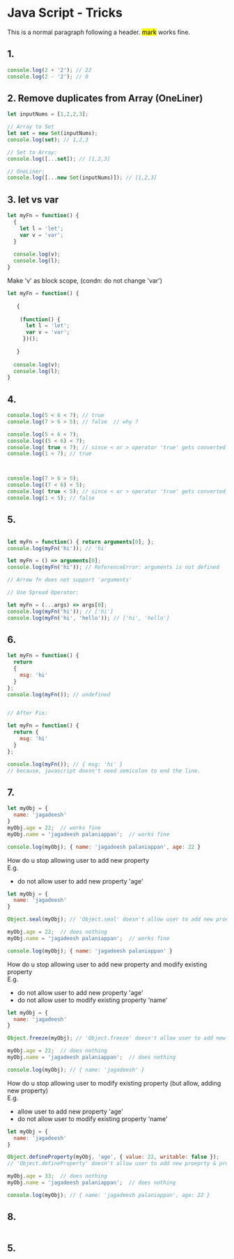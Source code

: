 # Java Script - Tricks

This is a normal paragraph following a header. <mark>mark</mark> works fine.



## 1. 

```js
console.log(2 + '2'); // 22
console.log(2 - '2'); // 0
```

## 2. Remove duplicates from Array (OneLiner)

```js
let inputNums = [1,2,2,3];

// Array to Set
let set = new Set(inputNums);
console.log(set); // 1,2,3

// Set to Array:
console.log([...set]); // [1,2,3]

// OneLiner:
console.log([...new Set(inputNums)]); // [1,2,3]
```



## 3. let vs var 

```js
let myFn = function() {
  {
    let l = 'let';
    var v = 'var';
  }
  
  console.log(v);
  console.log(l);
}
```

Make 'v' as block scope, (condn: do not change 'var')

```js
let myFn = function() {
 
   {
   
    (function() {
      let l = 'let';
      var v = 'var';
     })();  
     
   }
    
  console.log(v);
  console.log(l);
}

```


## 4. 

```js
console.log(5 < 6 < 7); // true
console.log(7 > 6 > 5); // false  // why ?

console.log(5 < 6 < 7); 
console.log((5 < 6) < 7);
console.log( true < 7); // since < or > operator 'true' gets converted into '1'
console.log(1 < 7); // true



console.log(7 > 6 > 5);
console.log((7 < 6) < 5);
console.log( true < 5); // since < or > operator 'true' gets converted into '1'
console.log(1 < 5); // false

```


## 5.
```js

let myFn = function() { return arguments[0]; };
console.log(myFn('hi')); // 'hi'

let myFn = () => arguments[0];
console.log(myFn('hi')); // ReferenceError: arguments is not defined

// Arrow fn does not support 'arguments'

// Use Spread Operator:

let myFn = (...args) => args[0];
console.log(myFn('hi')); // ['hi']
console.log(myFn('hi', 'hello')); // ['hi', 'hello']

```


## 6.
```js
let myFn = function() { 
  return
  {
    msg: 'hi'
  }
};
console.log(myFn()); // undefined


// After Fix: 

let myFn = function() { 
  return {
    msg: 'hi'
  }
};

console.log(myFn()); // { msg: 'hi' }
// because, javascript doesn't need semicolon to end the line.

```




## 7.
```js
let myObj = {
  name: 'jagadeesh'
}
myObj.age = 22;  // works fine
myObj.name = 'jagadeesh palaniappan';  // works fine

console.log(myObj); { name: 'jagadeesh palaniappan', age: 22 }
```

How do u stop allowing user to add new property  
E.g.
-  do not allow user to add new property 'age'


```js
let myObj = {
  name: 'jagadeesh'
}

Object.seal(myObj); // 'Object.seal' doesn't allow user to add new proeprty

myObj.age = 22;  // does nothing
myObj.name = 'jagadeesh palaniappan';  // works fine

console.log(myObj); { name: 'jagadeesh palaniappan' }
```

How do u stop allowing user to add new property and modify existing property   
E.g.
-  do not allow user to add new property 'age'
-  do not allow user to modify existing property 'name'

```js
let myObj = {
  name: 'jagadeesh'
}

Object.freeze(myObj); // 'Object.freeze' doesn't allow user to add new proeprty & property value cannot be updated

myObj.age = 22;  // does nothing
myObj.name = 'jagadeesh palaniappan';  // does nothing

console.log(myObj); // { name: 'jagadeesh' }
```


How do u stop allowing user to modify existing property (but allow, adding new property)  
E.g.
-  allow user to add new property 'age'
-  do not allow user to modify existing property 'name'

```js
let myObj = {
  name: 'jagadeesh'
}

Object.defineProperty(myObj, 'age', { value: 22, writable: false }); 
// 'Object.defineProperty' doesn't allow user to add new proeprty & property value cannot be updated

myObj.age = 33;  // does nothing
myObj.name = 'jagadeesh palaniappan';  // does nothing

console.log(myObj); // { name: 'jagadeesh palaniappan', age: 22 }
```





## 8.
```js

```



## 5.
```js

```

